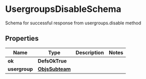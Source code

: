 

# UsergroupsDisableSchema

Schema for successful response from usergroups.disable method

## Properties

| Name | Type | Description | Notes |
|------------ | ------------- | ------------- | -------------|
|**ok** | **DefsOkTrue** |  |  |
|**usergroup** | [**ObjsSubteam**](ObjsSubteam.md) |  |  |



